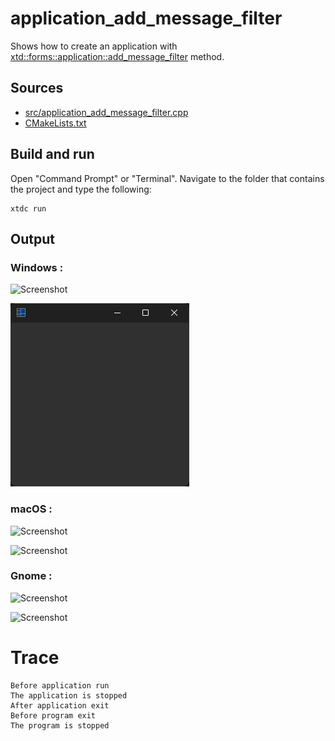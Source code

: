 # application_add_message_filter

Shows how to create an application with  [xtd::forms::application::add_message_filter](https://gammasoft71.github.io/xtd/reference_guides/latest/classxtd_1_1forms_1_1application.html#a4f8eac12a2e3e29b5308846260788d14) method.

## Sources

* [src/application_add_message_filter.cpp](src/application_add_message_filter.cpp)
* [CMakeLists.txt](CMakeLists.txt)

## Build and run

Open "Command Prompt" or "Terminal". Navigate to the folder that contains the project and type the following:

```shell
xtdc run
```

## Output

### Windows :

![Screenshot](../../../../docs/pictures/examples/application_w.png)

![Screenshot](../../../../docs/pictures/examples/application_wd.png)

### macOS :

![Screenshot](../../../../docs/pictures/examples/application_m.png)

![Screenshot](../../../../docs/pictures/examples/application_md.png)

### Gnome :

![Screenshot](../../../../docs/pictures/examples/application_g.png)

![Screenshot](../../../../docs/pictures/examples/application_gd.png)

# Trace

```
Before application run
The application is stopped
After application exit
Before program exit
The program is stopped
```
